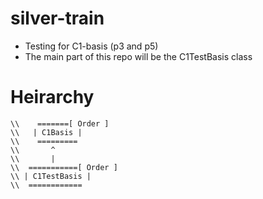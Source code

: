 # silver-train
* Testing for C1-basis (p3 and p5)
* The main part of this repo will be the C1TestBasis class

# Heirarchy
```
\\    =======[ Order ] 
\\   | C1Basis |
\\    =========
\\       ^
\\       |
\\  ===========[ Order ]
\\ | C1TestBasis |
\\  ============
```
